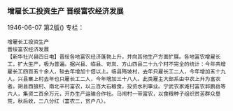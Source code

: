 ### 增雇长工投资生产  晋绥富农经济发展

1946-06-07
第2版()
专栏：

    增雇长工投资生产
    晋绥富农经济发展
    【新华社兴县四日电】晋绥各地富农经济蓬勃上升，并向其他生产方面扩展。各地富农增雇长工，扩大生产，极为普遍。据兴县、临县、岢岚、方山四县二十九个村不完全的统计：今年共增雇长工四百五十余人，较去年增加十倍以上。临县殇坡村，去年只雇长工二人，今年增加五十九人。兴县寨上村去年也只雇长工二人，今年增加三十八人。此类雇主大部系由中农上升为富农者。朔县西狼村、南北辛村富农，以三百大石粮食，投资水利事业。宁武农家滩村富农郭鹏岳等六人，集资二百余万元，开办生产运输合作社。马闹村一带富农，以食粮种子组织贫苦群众垦荒，秋后收，二八分红（富农二，贫户八）。
